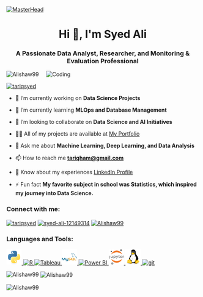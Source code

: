 [![MasterHead](https://www.aucodys.ch/images/Aucodys_GIFs/simul_daten_v02.gif)](https://alishaw99.github.io/Alishaw99-portfolio/)

<h1 align="center">Hi 👋, I'm Syed Ali</h1>
<h3 align="center">A Passionate Data Analyst, Researcher, and Monitoring & Evaluation Professional</h3>

<img align="right" alt="Coding" width="400" src="https://cdn.rentechdigital.com/common_files/swipecart/Bloacg/machine-learning-vs-data-science-3.gif">

<p align="left"> <img src="https://komarev.com/ghpvc/?username=Alishaw99&label=Profile%20views&color=0e75b6&style=flat" alt="Alishaw99" /> </p>

<p align="left"> <a href="https://twitter.com/tariqsyed" target="blank"><img src="https://img.shields.io/twitter/follow/tariqsyed?logo=twitter&style=for-the-badge" alt="tariqsyed" /></a> </p>

- 🔭 I’m currently working on **Data Science Projects**

- 🌱 I’m currently learning **MLOps and Database Management**

- 👯 I’m looking to collaborate on **Data Science and AI Initiatives**

- 👨‍💻 All of my projects are available at [My Portfolio](https://alishaw99.github.io/Alishaw99-portfolio/)

- 💬 Ask me about **Machine Learning, Deep Learning, and Data Analysis**

- 📫 How to reach me **tariqham@gmail.com**

- 📄 Know about my experiences [LinkedIn Profile](https://www.linkedin.com/in/syed-ali-12149314)

- ⚡ Fun fact **My favorite subject in school was Statistics, which inspired my journey into Data Science.**

<h3 align="left">Connect with me:</h3>
<p align="left">
<a href="https://twitter.com/tariqsyed" target="blank"><img align="center" src="https://raw.githubusercontent.com/rahuldkjain/github-profile-readme-generator/master/src/images/icons/Social/twitter.svg" alt="tariqsyed" height="30" width="40" /></a>
<a href="https://linkedin.com/in/syed-ali-12149314" target="blank"><img align="center" src="https://raw.githubusercontent.com/rahuldkjain/github-profile-readme-generator/master/src/images/icons/Social/linked-in-alt.svg" alt="syed-ali-12149314" height="30" width="40" /></a>
<a href="https://kaggle.com/Alishaw99" target="blank"><img align="center" src="https://raw.githubusercontent.com/rahuldkjain/github-profile-readme-generator/master/src/images/icons/Social/kaggle.svg" alt="Alishaw99" height="30" width="40" /></a>
</p>

<h3 align="left">Languages and Tools:</h3>
<p align="left">
  <a href="https://www.python.org" target="_blank" rel="noreferrer"> <img src="https://raw.githubusercontent.com/devicons/devicon/master/icons/python/python-original.svg" alt="python" width="40" height="40"/> </a>
  <a href="https://www.r-project.org/" target="_blank" rel="noreferrer"> <img src="https://www.r-project.org/logo/Rlogo.png" alt="R" width="40" height="40"/> </a>
  <a href="https://www.tableau.com/" target="_blank" rel="noreferrer"> <img src="https://www.tableau.com/sites/default/files/2021-05/tableau_rgb_500x104.png" alt="Tableau" width="40" height="40"/> </a>
  <a href="https://www.mysql.com/" target="_blank" rel="noreferrer"> <img src="https://raw.githubusercontent.com/devicons/devicon/master/icons/mysql/mysql-original-wordmark.svg" alt="mysql" width="40" height="40"/> </a>
  <a href="https://powerbi.microsoft.com/" target="_blank" rel="noreferrer"> <img src="https://upload.wikimedia.org/wikipedia/commons/c/cf/New_Power_BI_Logo.svg" alt="Power BI" width="40" height="40"/> </a>
  <a href="https://jupyter.org/" target="_blank" rel="noreferrer"> <img src="https://raw.githubusercontent.com/devicons/devicon/master/icons/jupyter/jupyter-original-wordmark.svg" alt="Jupyter" width="40" height="40"/> </a>
  <a href="https://www.linux.org/" target="_blank" rel="noreferrer"> <img src="https://raw.githubusercontent.com/devicons/devicon/master/icons/linux/linux-original.svg" alt="linux" width="40" height="40"/> </a>
  <a href="https://git-scm.com/" target="_blank" rel="noreferrer"> <img src="https://www.vectorlogo.zone/logos/git-scm/git-scm-icon.svg" alt="git" width="40" height="40"/> </a>
</p>

<p><img align="left" src="https://github-readme-stats.vercel.app/api/top-langs?username=Alishaw99&show_icons=true&locale=en&layout=compact" alt="Alishaw99" /></p>

<p>&nbsp;<img align="center" src="https://github-readme-stats.vercel.app/api?username=Alishaw99&show_icons=true&locale=en" alt="Alishaw99" /></p>

<p><img align="center" src="https://github-readme-streak-stats.herokuapp.com/?user=Alishaw99&" alt="Alishaw99" /></p>
